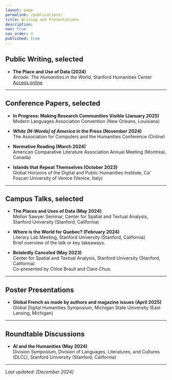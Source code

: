 ```yaml
---
layout: page
permalink: /publications/
title: Writing and Presentations
description:
nav: true
nav_order: 3
published: true
---
```


<!-- _pages/publications.md -->

## Public Writing, selected

- **The Place and Use of Data (2024)**  
  _Arcade: The Humanities in the World_, Stanford Humanities Center [Access online](https://shc.stanford.edu/arcade/interventions/places-and-uses-data)

---

## Conference Papers, selected

- **In Progress: Making Research Communities Visible (January 2025)**  
  Modern Languages Association Convention (New Orleans, Louisiana)

- **_White \[N-Words\] of America_ in the Press (November 2024)**  
  The Association for Computers and the Humanities Conference (Online)
  
- **Normative Reading (March 2024)**  
  American Comparative Literature Association Annual Meeting (Montreal, Canada)

- **Islands that Repeat Themselves (October 2023)**  
  Global Horizons of the Digital and Public Humanities Institute, Ca’ Foscari University of Venice (Venice, Italy)

---

## Campus Talks, selected

 - **The Places and Uses of Data (May 2024)**  
  Mellon Sawyer Seminar, Center for Spatial and Textual Analysis, Stanford University (Stanford, California)

- **Where is the World for Quebec? (February 2024)**  
  Literary Lab Meeting, Stanford University (Stanford, California)  
  Brief overview of the talk or key takeaways.

- **Belatedly Canceled (May 2023)**  
  Center for Spatial and Textual Analysis, Stanford University (Stanford, California)  
  Co-presented by Chloé Brault and Clare Chua.

---

## Poster Presentations

- **Global French as made by authors and magazine issues (April 2025)**  
   Global Digital Humanities Symposium, Michigan State University (East Lansing, Michigan)

---

## Roundtable Discussions

- **AI and the Humanities (May 2024)**  
  Division Symposium, Division of Languages, Literatures, and Cultures (DLCL), Stanford University (Stanford, California)

---

_Last updated: [December 2024]_
